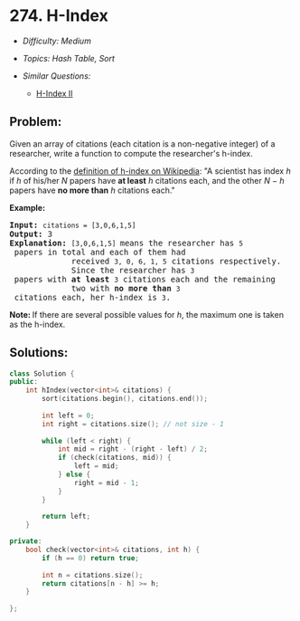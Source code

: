 # 274. H-Index

* *Difficulty: Medium*

* *Topics: Hash Table, Sort*

* *Similar Questions:*

  * [H-Index II](h-index-ii.md)

## Problem:

<p>Given an array of citations (each citation is a non-negative integer) of a researcher, write a function to compute the researcher&#39;s h-index.</p>

<p>According to the <a href="https://en.wikipedia.org/wiki/H-index" target="_blank">definition of h-index on Wikipedia</a>: &quot;A scientist has index <i>h</i> if <i>h</i> of his/her <i>N</i> papers have <b>at least</b> <i>h</i> citations each, and the other <i>N &minus; h</i> papers have <b>no more than</b> <i>h</i> citations each.&quot;</p>

<p><b>Example:</b></p>

<pre>
<b>Input:</b> <code>citations = [3,0,6,1,5]</code>
<b>Output:</b> 3 
<strong>Explanation: </strong><code>[3,0,6,1,5] </code>means the researcher has <code>5</code> papers in total and each of them had 
             received <code>3, 0, 6, 1, 5</code> citations respectively. 
&nbsp;            Since the researcher has <code>3</code> papers with <b>at least</b> <code>3</code> citations each and the remaining 
&nbsp;            two with <b>no more than</b> <code>3</code> citations each, her h-index is <code>3</code>.</pre>

<p><strong>Note:&nbsp;</strong>If there are several possible values for <em>h</em>, the maximum one is taken as the h-index.</p>

## Solutions:

```c++
class Solution {
public:
    int hIndex(vector<int>& citations) {
        sort(citations.begin(), citations.end());
        
        int left = 0; 
        int right = citations.size(); // not size - 1
        
        while (left < right) {
            int mid = right - (right - left) / 2;
            if (check(citations, mid)) {
                left = mid;
            } else {
                right = mid - 1;
            }           
        }
        
        return left;
    }

private:
    bool check(vector<int>& citations, int h) {
        if (h == 0) return true;
        
        int n = citations.size();
        return citations[n - h] >= h;
    }
    
};
```
